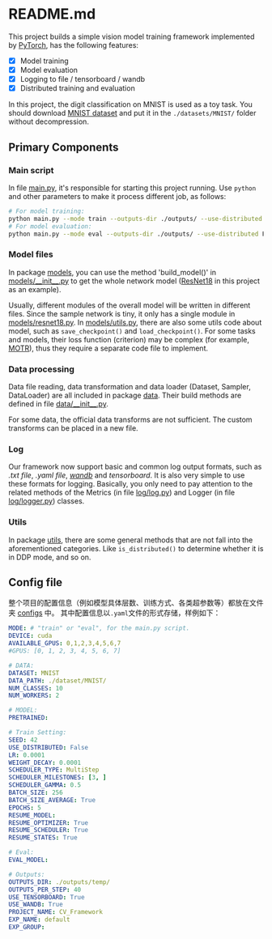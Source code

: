 # README.md


This project builds a simple vision model training framework implemented by [PyTorch](https://pytorch.org/), has the following features:

- [x] Model training
- [x] Model evaluation
- [x] Logging to file / tensorboard / wandb
- [x] Distributed training and evaluation

In this project, the digit classification on MNIST is used as a toy task. You should download [MNIST dataset](https://github.com/HELLORPG/CV-Framework/releases/download/v1.0.0/MNIST.zip) and put it in the `./datasets/MNIST/` folder without decompression.


## Primary Components

### Main script
In file [main.py](./main.py), it's responsible for starting this project running.
Use `python` and other parameters to make it process different job, as follows:
```bash
# For model training:
python main.py --mode train --outputs-dir ./outputs/ --use-distributed False --exp-name train
# For model evaluation:
python main.py --mode eval --outputs-dir ./outputs/ --use-distributed False --eval-model ./outputs/train/checkpoint_4.pth --exp-name eval
```

### Model files
In package [models](./models), you can use the method 'build_model()' in [models/\_\_init\_\_.py](./models/__init__.py) to get the whole network model ([ResNet18](https://pytorch.org/vision/main/models/generated/torchvision.models.resnet18.html) in this project as an example).

Usually, different modules of the overall model will be written in different files. Since the sample network is tiny, it only has a single module in [models/resnet18.py](./models/resnet18.py). In [models/utils.py](./models/utils.py), there are also some utils code about model, such as `save_checkpoint()` and `load_checkpoint()`. For some tasks and models, their loss function (criterion) may be complex (for example, [MOTR](https://github.com/megvii-research/MOTR)), thus they require a separate code file to implement.

### Data processing
Data file reading, data transformation and data loader (Dataset, Sampler, DataLoader) are all included in package [data](./data). Their build methods are defined in file [data/\_\_init\_\_.py](./data/__init__.py). 

For some data, the official data transforms are not sufficient. The custom transforms can be placed in a new file.


### Log
Our framework now support basic and common log output formats, such as *.txt file*, *.yaml file*, *[wandb](https://docs.wandb.ai/)* and *tensorboard*. It is also very simple to use these formats for logging. Basically, you only need to pay attention to the related methods of the Metrics (in file [log/log.py](./log/log.py)) and Logger (in file [log/logger.py](./log/logger.py)) classes.


### Utils
In package [utils](./utils), there are some general methods that are not fall into the aforementioned categories. Like `is_distributed()` to determine whether it is in DDP mode, and so on.

[//]: # (## Project Tree)

[//]: # (```bash)

[//]: # (.)

[//]: # (├── configs   # 配置文件以及相关函数)

[//]: # (│   ├── __init__.py)

[//]: # (│   ├── resnet18_mnist.yaml)

[//]: # (│   └── utils.py)

[//]: # (├── data      # 数据操作，包括构造 Dataset DataLoader)

[//]: # (│   ├── __init__.py)

[//]: # (│   ├── mnist.py)

[//]: # (│   └── utils.py)

[//]: # (├── log       # 日志操作，包括了日志输出、存储和计算)

[//]: # (│   ├── __init__.py)

[//]: # (│   ├── logger.py)

[//]: # (│   └── log.py)

[//]: # (├── models    # 网络结构)

[//]: # (│   ├── __init__.py)

[//]: # (│   ├── resnet18.py)

[//]: # (│   └── utils.py)

[//]: # (├── utils     # utils)

[//]: # (│   ├── __init__.py)

[//]: # (│   └── utils.py)

[//]: # (├── LICENSE)

[//]: # (├── README.md)

[//]: # (├── engine.py)

[//]: # (├── main.py)

[//]: # (└── run.sh)

[//]: # (```)


## Config file

整个项目的配置信息（例如模型具体层数、训练方式、各类超参数等）都放在文件夹 [configs](./configs) 中。
其中配置信息以`.yaml`文件的形式存储，样例如下：
```yaml
MODE: # "train" or "eval", for the main.py script.
DEVICE: cuda
AVAILABLE_GPUS: 0,1,2,3,4,5,6,7
#GPUS: [0, 1, 2, 3, 4, 5, 6, 7]

# DATA:
DATASET: MNIST
DATA_PATH: ./dataset/MNIST/
NUM_CLASSES: 10
NUM_WORKERS: 2

# MODEL:
PRETRAINED:

# Train Setting:
SEED: 42
USE_DISTRIBUTED: False
LR: 0.0001
WEIGHT_DECAY: 0.0001
SCHEDULER_TYPE: MultiStep
SCHEDULER_MILESTONES: [3, ]
SCHEDULER_GAMMA: 0.5
BATCH_SIZE: 256
BATCH_SIZE_AVERAGE: True
EPOCHS: 5
RESUME_MODEL:
RESUME_OPTIMIZER: True
RESUME_SCHEDULER: True
RESUME_STATES: True

# Eval:
EVAL_MODEL:

# Outputs:
OUTPUTS_DIR: ./outputs/temp/
OUTPUTS_PER_STEP: 40
USE_TENSORBOARD: True
USE_WANDB: True
PROJECT_NAME: CV_Framework
EXP_NAME: default
EXP_GROUP:
```

